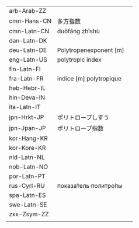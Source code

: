 | | | |
|-|-|-|
| arb-Arab-ZZ |  |  |
| cmn-Hans-CN | 多方指数 |  |
| cmn-Latn-CN | duōfāng zhǐshù |  |
| dan-Latn-DK |  |  |
| deu-Latn-DE | Polytropenexponent [m] |  |
| eng-Latn-US | polytropic index |  |
| fin-Latn-FI |  |  |
| fra-Latn-FR | indice [m] polytropique |  |
| heb-Hebr-IL |  |  |
| hin-Deva-IN |  |  |
| ita-Latn-IT |  |  |
| jpn-Hrkt-JP | ポリトロープしすう |  |
| jpn-Jpan-JP | ポリトロープ指数 |  |
| kor-Hang-KR |  |  |
| kor-Kore-KR |  |  |
| nld-Latn-NL |  |  |
| nob-Latn-NO |  |  |
| por-Latn-PT |  |  |
| rus-Cyrl-RU | показа́тель политро́пы |  |
| spa-Latn-ES |  |  |
| swe-Latn-SE |  |  |
| zxx-Zsym-ZZ |  |  |
|  |  |  |